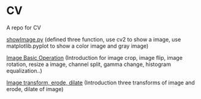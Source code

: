 # CV
A repo for CV

[showImage.py](https://github.com/CagyJ/CV/blob/master/CVFundamental/lowLevel/0showImage.py) (defined three function, use cv2 to show a image, use matplotlib.pyplot to show a color image and gray image)

[Image Basic Operation](https://github.com/CagyJ/CV/blob/master/CVFundamental/lowLevel/1basicOperation.py) (Introduction for image crop, image flip, image rotation, resize a image, channel split, gamma change, histogram equalization..)

[Image transform, erode, dilate](https://github.com/CagyJ/CV/blob/master/CVFundamental/lowLevel/2transform.py) (Introduction three transforms of image and erode, dilate of image)